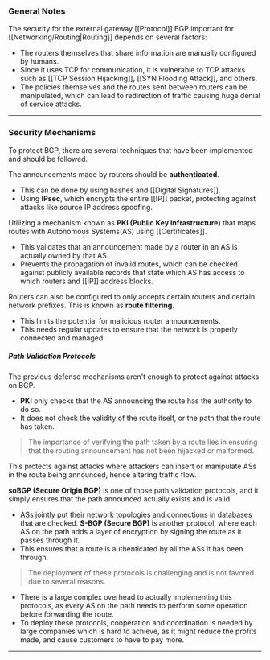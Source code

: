### General Notes

The security for the external gateway [[Protocol]] BGP important for [[Networking/Routing|Routing]] depends on several factors:
- The routers themselves that share information are manually configured by humans.
- Since it uses TCP for communication, it is vulnerable to TCP attacks such as [[TCP Session Hijacking]], [[SYN Flooding Attack]], and others.
- The policies themselves and the routes sent between routers can be manipulated, which can lead to redirection of traffic causing huge denial of service attacks.

---
### Security Mechanisms

To protect BGP, there are several techniques that have been implemented and should be followed.

The announcements made by routers should be **authenticated**.
- This can be done by using hashes and [[Digital Signatures]].
- Using **IPsec**, which encrypts the entire [[IP]] packet, protecting against attacks like source IP address spoofing.

Utilizing a mechanism known as **PKI (Public Key Infrastructure)** that maps routes with Autonomous Systems(AS) using [[Certificates]].
- This validates that an announcement made by a router in an AS is actually owned by that AS.
- Prevents the propagation of invalid routes, which can be checked against publicly available records that state which AS has access to which routers and [[IP]] address blocks.

Routers can also be configured to only accepts certain routers and certain network prefixes. This is known as **route filtering**.
- This limits the potential for malicious router announcements.
- This needs regular updates to ensure that the network is properly connected and managed.

##### Path Validation Protocols

The previous defense mechanisms aren't enough to protect against attacks on BGP.
- **PKI** only checks that the AS announcing the route has the authority to do so. 
- It does not check the validity of the route itself, or the path that the route has taken.

> The importance of verifying the path taken by a route lies in ensuring that the routing announcement has not been hijacked or malformed.

This protects against attacks where attackers can insert or manipulate ASs in the route being announced, hence altering traffic flow.

**soBGP (Secure Origin BGP)** is one of those path validation protocols, and it simply ensures that the path announced actually exists and is valid.
- ASs jointly put their network topologies and connections in databases that are checked.
**S-BGP (Secure BGP)** is another protocol, where each AS on the path adds a layer of encryption by signing the route as it passes through it.
- This ensures that a route is authenticated by all the ASs it has been through.

> The deployment of these protocols is challenging and is not favored due to several reasons.

- There is a large complex overhead to actually implementing this protocols, as every AS on the path needs to perform some operation before forwarding the route.
- To deploy these protocols, cooperation and coordination is needed by large companies which is hard to achieve, as it might reduce the profits made, and cause customers to have to pay more.

---
